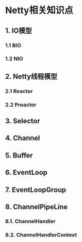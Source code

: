 # Netty相关知识点

## 1. IO模型

### 1.1 BIO

### 1.2 NIO

## 2. Netty线程模型

### 2.1 Reactor

### 2.2 Proactor

## 3. Selector

## 4. Channel

## 5. Buffer

## 6. EventLoop

## 7. EventLoopGroup

## 8. ChannelPipeLine

### 8.1. ChannelHandler

### 8.2. ChannelHandlerContext